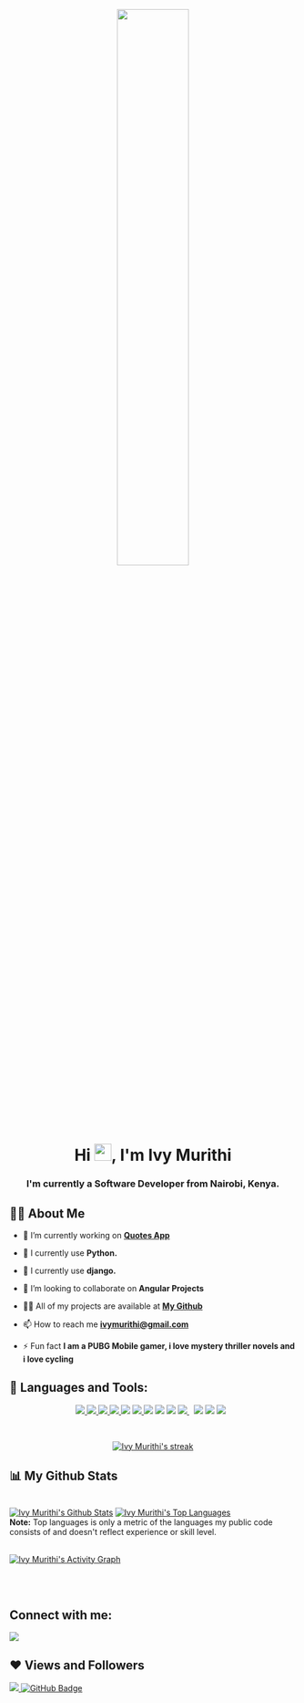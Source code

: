 <p align="center">
<a  href="#"><img width="50%" height="auto"  src="https://github.com/arsentieva/arsentieva/blob/main/code.gif?raw=true"  height="175px"/></a>
</p>

<h1 align="center">Hi <img src="https://raw.githubusercontent.com/MartinHeinz/MartinHeinz/master/wave.gif" width="30px">, I'm Ivy Murithi</h1>
<h3 align="center">I'm currently a Software Developer from Nairobi, Kenya.</h3>


## 🙋‍♂️ About Me

- 🔭 I’m currently working on **[Quotes App](https://github.com/ivymmurithi/sema-quotes.git)**

- 🌱 I currently use **Python.**

- 🌱 I currently use **django.**

- 👯 I’m looking to collaborate on **Angular Projects**

- 👨‍💻 All of my projects are available at **[My Github](https://github.com/ivymmurithi)**

- 📫 How to reach me **ivymurithi@gmail.com**

- ⚡ Fun fact **I am a PUBG Mobile gamer, i love mystery thriller novels and i love cycling**

## 🚀 Languages and Tools:

<p align="center"> 
    <a href="https://developer.mozilla.org/en-US/docs/Web/JavaScript" target="_blank"> <img src="https://img.icons8.com/color/48/000000/javascript.png"/> </a> 
    <a href="https://www.w3.org/html/" target="_blank"> <img src="https://img.icons8.com/color/48/000000/html-5.png"/> </a> 
    <a href="https://www.w3schools.com/css/" target="_blank"> <img src="https://img.icons8.com/color/48/000000/css3.png"/> </a> 
    <a href="https://getbootstrap.com" target="_blank"> <img src="https://img.icons8.com/color/48/000000/bootstrap.png"/> </a> 
    <a href="https://figma.com/" target="_blank"> <img src="https://img.icons8.com/fluency/48/000000/figma.png"/></a>  
    <a href="https://git-scm.com/" target="_blank"> <img src="https://img.icons8.com/color/48/000000/git.png"/> </a> 
    <a  href="https://jQuery.com/" target="_blank"> <img src="https://img.icons8.com/external-tal-revivo-shadow-tal-revivo/38/000000/external-jquery-is-a-javascript-library-designed-to-simplify-html-logo-shadow-tal-revivo.png"/></a>
    <a href="https://angular.io/" target="_blank"> <img src="https://img.icons8.com/external-tal-revivo-color-tal-revivo/38/000000/external-angular-a-typescript-based-open-source-web-application-framework-logo-color-tal-revivo.png"/></a>
    <a href="https://www.python.org/" target="_blank"> <img src="https://img.icons8.com/color/42/000000/python--v1.png"/></a> 
    <a style="padding-right:8px;" href="https://www.postgresql.org/" target="_blank"> <img src="https://img.icons8.com/color/43/000000/postgreesql.png"/> </a>
    <a href="https://flask.palletsprojects.com/en/2.0.x/" target="_blank"> <img src="https://img.icons8.com/fluency/50/000000/flask.png"/></a> 
    <a href="https://www.djangoproject.com/" target="_blank"> <img src="https://img.icons8.com/color/50/000000/django.png"/></a>
    <a style="padding-right:8px;" href="https://www.heroku.com/" target="_blank"> <img src="https://img.icons8.com/color/40/000000/heroku.png"/> </a>      
</p>


<br/>

<p align="center">
    <a href="https://github.com/ivymmurithi/github-readme-streak-stats">
        <img title="🔥 Get streak stats for your profile at git.io/streak-stats" alt="Ivy Murithi's streak" src="https://github-readme-streak-stats.herokuapp.com/?user=ivymmurithi&theme=black-ice&hide_border=true&stroke=0000&background=060A0CD0"/>
    </a>
</p>

## 📊 My Github Stats

  <br/>
    <a href="https://github.com/ivymmurithi/github-readme-stats"><img alt="Ivy Murithi's Github Stats" src="https://github-readme-stats.vercel.app/api?username=ivymmurithi&show_icons=true&count_private=true&theme=react&hide_border=true&bg_color=0D1117" /></a>
  <a href="https://github.com/ivymmurithi/github-readme-stats"><img alt="Ivy Murithi's Top Languages" src="https://github-readme-stats.vercel.app/api/top-langs/?username=ivymmurithi&langs_count=8&count_private=true&layout=compact&theme=react&hide_border=true&bg_color=0D1117" /></a>
  <br/>
  <b>Note:</b> Top languages is only a metric of the languages my public code consists of and doesn't reflect experience or skill level.


<br/>
<br/>

<a href="https://github.com/ivymmurithi/github-readme-activity-graph"><img alt="Ivy Murithi's Activity Graph" src="https://activity-graph.herokuapp.com/graph?username=ivymmurithi&bg_color=0D1117&color=5BCDEC&line=5BCDEC&point=FFFFFF&hide_border=true" /></a>

<br/>
<br/>

## Connect with me:
<p align="left">

<a href = "https://www.linkedin.com/in/ivy-murithi/"><img src="https://img.icons8.com/fluent/48/000000/linkedin.png"/></a>

</p>

## ❤ Views and Followers
<a href="https://github.com/ivymmurtihi/github-profile-views-counter">
    <img src="https://komarev.com/ghpvc/?username=ivymmurithi">
</a>
<a href="https://github.com/ivymmurithi?tab=followers"><img src="https://img.shields.io/github/followers/ivymmurithi?label=Followers&style=social" alt="GitHub Badge"></a>
